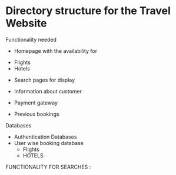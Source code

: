 # Directory structure for the Travel Website

Functionality needed
- Homepage with the availability for
* Flights
* Hotels

- Search pages for display

- Information about customer

- Payment gateway

- Previous bookings

Databases
- Authentication Databases
- User wise booking database
  - Flights
  - HOTELS

FUNCTIONALITY FOR SEARCHES :
